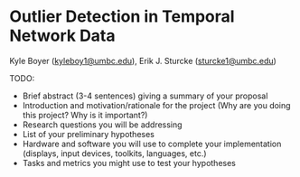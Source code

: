 # Outlier Detection in Temporal Network Data

Kyle Boyer (kyleboy1@umbc.edu), Erik J. Sturcke (sturcke1@umbc.edu)

TODO:

  - Brief abstract (3-4 sentences) giving a summary of your proposal
  - Introduction and motivation/rationale for the project (Why are you doing this project? Why is it important?)
  - Research questions you will be addressing
  - List of your preliminary hypotheses
  - Hardware and software you will use to complete your implementation (displays, input devices, toolkits, languages, etc.)
  - Tasks and metrics you might use to test your hypotheses
